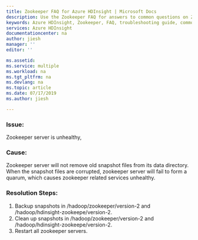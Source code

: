 ```yaml
---
title: Zookeeper FAQ for Azure HDInsight | Microsoft Docs
description: Use the Zookeeper FAQ for answers to common questions on Zookeeper on Azure HDInsight platform.
keywords: Azure HDInsight, Zookeeper, FAQ, troubleshooting guide, common problems
services: Azure HDInsight
documentationcenter: na
author: jiesh
manager: ''
editor: ''

ms.assetid:
ms.service: multiple
ms.workload: na
ms.tgt_pltfrm: na
ms.devlang: na
ms.topic: article
ms.date: 07/17/2019
ms.author: jiesh

---
```


### Issue:

Zookeeper server is unhealthy, 

### Cause:
Zookeeper server will not remove old snapshot files from its data directory. When the snapshot files are corrupted, zookeeper server will fail to form a quarum, which causes zookeeper related services unhealthy.

### Resolution Steps:
1. Backup snapshots in /hadoop/zookeeper/version-2 and /hadoop/hdinsight-zookeepe/version-2.
2. Clean up snapshots in /hadoop/zookeeper/version-2 and /hadoop/hdinsight-zookeepe/version-2.
3. Restart all zookeeper servers.
